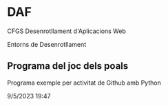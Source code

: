 # DAF

CFGS Desenrotllament d'Aplicacions Web

Entorns de Desenrotllament

## Programa del joc dels poals

Programa exemple per activitat de Github amb Python

9/5/2023
19:47